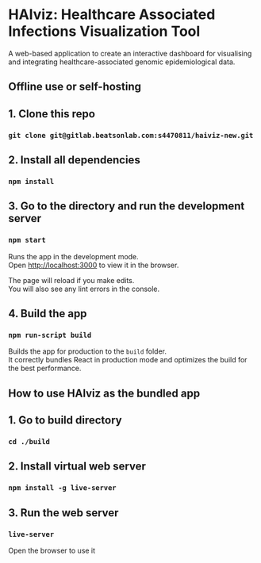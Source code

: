 # HAIviz: Healthcare Associated Infections Visualization Tool
A web-based application to create an interactive dashboard for visualising and integrating healthcare-associated genomic epidemiological data.

## Offline use or self-hosting

## 1. Clone this repo

### `git clone git@gitlab.beatsonlab.com:s4470811/haiviz-new.git`

## 2. Install all dependencies

### `npm install`

## 3. Go to the directory and run the development server

### `npm start`

Runs the app in the development mode.<br>
Open [http://localhost:3000](http://localhost:3000) to view it in the browser.

The page will reload if you make edits.<br>
You will also see any lint errors in the console.

## 4. Build the app

### `npm run-script build`

Builds the app for production to the `build` folder.<br>
It correctly bundles React in production mode and optimizes the build for the best performance.

## How to use HAIviz as the bundled app

## 1. Go to build directory

### `cd ./build`

## 2. Install virtual web server

### `npm install -g live-server`

## 3. Run the web server

### `live-server`

Open the browser to use it

